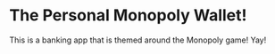 # The Personal Monopoly Wallet!

This is a banking app that is themed around the Monopoly game!  Yay!
